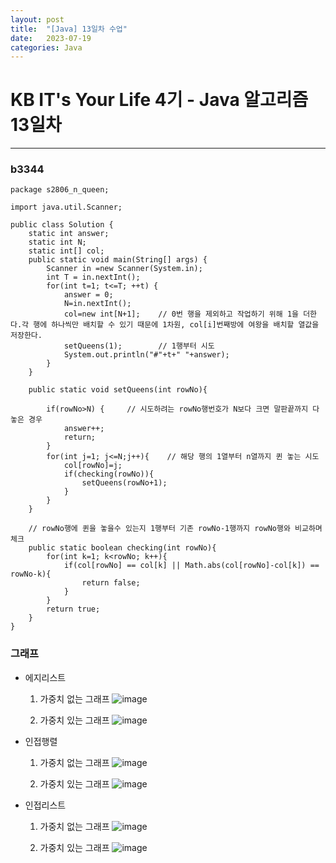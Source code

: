 ```yaml
---
layout: post
title:  "[Java] 13일차 수업"
date:   2023-07-19
categories: Java
---
```

# KB IT's Your Life 4기 - Java 알고리즘 13일차

--- 

### b3344

```
package s2806_n_queen;

import java.util.Scanner;

public class Solution {
    static int answer;
    static int N;
    static int[] col;
    public static void main(String[] args) {
        Scanner in =new Scanner(System.in);
        int T = in.nextInt();
        for(int t=1; t<=T; ++t) {
            answer = 0;
            N=in.nextInt();
            col=new int[N+1];    // 0번 행을 제외하고 작업하기 위해 1을 더한다.각 행에 하나씩만 배치할 수 있기 때문에 1차원, col[i]번째방에 여왕을 배치할 열값을 저장한다.
            setQueens(1);        // 1행부터 시도
            System.out.println("#"+t+" "+answer);
        }
    }

    public static void setQueens(int rowNo){
 
        if(rowNo>N) {     // 시도하려는 rowNo행번호가 N보다 크면 말판끝까지 다 놓은 경우
            answer++;
            return;
        }
        for(int j=1; j<=N;j++){    // 해당 행의 1열부터 n열까지 퀸 놓는 시도
            col[rowNo]=j; 
            if(checking(rowNo)){ 
                setQueens(rowNo+1); 
            }
        }
    }

    // rowNo행에 퀸을 놓을수 있는지 1행부터 기존 rowNo-1행까지 rowNo행와 비교하며 체크
    public static boolean checking(int rowNo){
        for(int k=1; k<rowNo; k++){
            if(col[rowNo] == col[k] || Math.abs(col[rowNo]-col[k]) == rowNo-k){
                return false;
            }
        }
        return true;
    }
}
```

### 그래프

- 에지리스트
  
  1. 가중치 없는 그래프
![image](https://github.com/talkingOrange/talkingOrange.github.io/assets/88815795/bca4e056-6c7e-49b3-9c8c-e70a7ca1182d)

  2. 가중치 있는 그래프
![image](https://github.com/talkingOrange/talkingOrange.github.io/assets/88815795/61d8cad2-68df-4ebe-a398-e108353324f9)

- 인접행렬
  
  1. 가중치 없는 그래프
![image](https://github.com/talkingOrange/talkingOrange.github.io/assets/88815795/aec0c00e-4451-47e7-a07a-89ff3826803b)


  2. 가중치 있는 그래프
![image](https://github.com/talkingOrange/talkingOrange.github.io/assets/88815795/61f104a4-4263-4b19-99c4-522a135e2a97)



- 인접리스트
  
  1. 가중치 없는 그래프
![image](https://github.com/talkingOrange/talkingOrange.github.io/assets/88815795/43bab41e-4fb9-4b79-9842-f79d0708dca2)


  2. 가중치 있는 그래프
![image](https://github.com/talkingOrange/talkingOrange.github.io/assets/88815795/ba1f3441-44f2-4538-8ef4-b402c22274ab)


